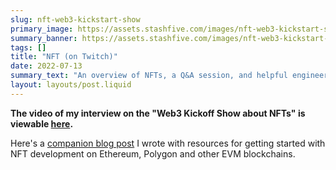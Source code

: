 ```yaml
---
slug: nft-web3-kickstart-show
primary_image: https://assets.stashfive.com/images/nft-web3-kickstart-show/full.jpeg
summary_banner: https://assets.stashfive.com/images/nft-web3-kickstart-show/slice.jpeg
tags: []
title: "NFT (on Twitch)"
date: 2022-07-13
summary_text: "An overview of NFTs, a Q&A session, and helpful engineering resources for getting started with NFT development on Ethereum, Polygon and other EVM blockchains."
layout: layouts/post.liquid
---
```


**The video of my interview on the "Web3 Kickoff Show about NFTs" is viewable [here](https://www.twitch.tv/videos/1530729434?t=0h5m25s).**

Here's a [companion blog post](../web3-engineering-with-nfts-getting-started/) I wrote with resources for getting started with NFT development on Ethereum, Polygon and other EVM blockchains.

